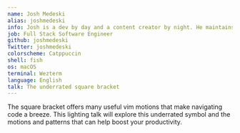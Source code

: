 ```yaml
---
name: Josh Medeski
alias: joshmedeski
info: Josh is a dev by day and a content creator by night. He maintains multiple tmux plugins and teaches developers how to be more productive with tmux, Neovim, and macOS on his YouTube channel. He also loves collecting vinyls and mechanical keyboards.
job: Full Stack Software Engineer
github: joshmedeski
Twitter: joshmedeski
colorscheme: Catppuccin
shell: fish
os: macOS
terminal: Wezterm
language: English
talk: The underrated square bracket
---
```


The square bracket offers many useful vim motions that make navigating code a breeze. This lighting talk will explore this underrated symbol and the motions and patterns that can help boost your productivity.
